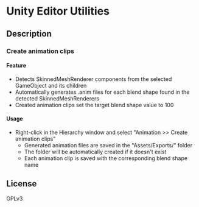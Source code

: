 # Unity Editor Utilities


## Description

### Create animation clips

#### Feature

- Detects SkinnedMeshRenderer components from the selected GameObject and its children
- Automatically generates .anim files for each blend shape found in the detected SkinnedMeshRenderers
- Created animation clips set the target blend shape value to 100

#### Usage

- Right-click in the Hierarchy window and select "Animation >> Create animation clips"
  - Generated animation files are saved in the "Assets/Exports/" folder
  - The folder will be automatically created if it doesn't exist
  - Each animation clip is saved with the corresponding blend shape name


## License

GPLv3

